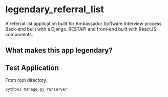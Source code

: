 # legendary_referral_list
A referral list application built for Ambassador Software Interview process. Back-end built with a Django_RESTAPI and front-end built with ReactJS components. 

## What makes this app legendary?

## Test Application
From root directory,
```python
python3 manage.py runserver
```
